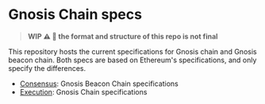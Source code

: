 # Gnosis Chain specs

> **WIP :warning: :construction: the format and structure of this repo is not final**

This repository hosts the current specifications for Gnosis chain and Gnosis beacon chain. Both specs are based on Ethereum's specifications, and only specify the differences.

- [Consensus](./consensus.md): Gnosis Beacon Chain specifications
- [Execution](./execution.md): Gnosis Chain specifications
